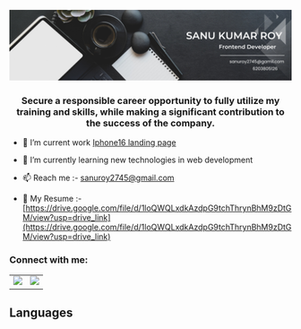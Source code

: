 ![logo](https://github.com/Sanuroy027/sanuroy027/blob/main/Github%20profile%20Banner.png)

<h3 align="center">Secure a responsible career opportunity to fully utilize my training and skills, while making a significant contribution to the success of the company.</h3>

- 🔭 I’m current work [Iphone16 landing page](https://iphone16-landing-page.netlify.app/)

- 🌱 I’m currently learning new technologies in web development 

- 📫  Reach me :- sanuroy2745@gmail.com

- 📄 My Resume :- [https://drive.google.com/file/d/1loQWQLxdkAzdpG9tchThrynBhM9zDtGM/view?usp=drive_link](https://drive.google.com/file/d/1loQWQLxdkAzdpG9tchThrynBhM9zDtGM/view?usp=drive_link)

<h3 align="left">Connect with me:</h3>
<table color="red">
    <tbody>
        <tr>
            <td><a href="https://www.linkedin.com/in/sanu-kumar-roy-802b16229/">
            <img height="50" src="https://www.vectorlogo.zone/logos/linkedin/linkedin-tile.svg" />
            </a></td>
            <td><a href="https://www.instagram.com/____sam__27/">
            <img height="50" src="https://www.vectorlogo.zone/logos/instagram/instagram-icon.svg"/>
            </a></td>
        </tr>
    </tbody>
</table> 
<table>
   <h2 align="left">Languages</h2>
</table>
 
</p>

